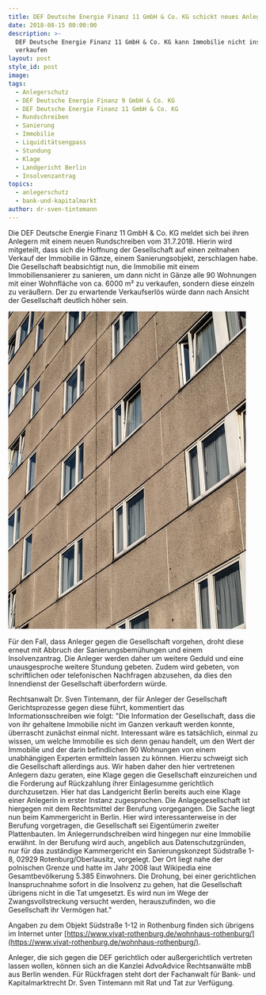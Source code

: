 ```yaml
---
title: DEF Deutsche Energie Finanz 11 GmbH & Co. KG schickt neues Anlegerschreiben
date: 2018-08-15 00:00:00
description: >-
  DEF Deutsche Energie Finanz 11 GmbH & Co. KG kann Immobilie nicht insgesamt
  verkaufen
layout: post
style_id: post
image:
tags:
  - Anlegerschutz
  - DEF Deutsche Energie Finanz 9 GmbH & Co. KG
  - DEF Deutsche Energie Finanz 11 GmbH & Co. KG
  - Rundschreiben
  - Sanierung
  - Immobilie
  - Liquiditätsengpass
  - Stundung
  - Klage
  - Landgericht Berlin
  - Insolvenzantrag
topics:
  - anlegerschutz
  - bank-und-kapitalmarkt
author: dr-sven-tintemann
---
```


Die DEF Deutsche Energie Finanz 11 GmbH & Co. KG meldet sich bei ihren Anlegern mit einem neuen Rundschreiben vom 31.7.2018. Hierin wird mitgeteilt, dass sich die Hoffnung der Gesellschaft auf einen zeitnahen Verkauf der Immobilie in G&auml;nze, einem Sanierungsobjekt, zerschlagen habe. Die Gesellschaft beabsichtigt nun, die Immobilie mit einem Immobiliensanierer zu sanieren, um dann nicht in G&auml;nze alle 90 Wohnungen mit einer Wohnfl&auml;che von ca. 6000 m&sup2; zu verkaufen, sondern diese einzeln zu ver&auml;u&szlig;ern. Der zu erwartende Verkaufserl&ouml;s w&uuml;rde dann nach Ansicht der Gesellschaft deutlich h&ouml;her sein.

![Sanierungsobjekt - Beispielfoto](/uploads/window-1001173-640.jpg "Sanierungsobjekt - nicht im Eigentum der DEF")

F&uuml;r den Fall, dass Anleger gegen die Gesellschaft vorgehen, droht diese erneut mit Abbruch der Sanierungsbem&uuml;hungen und einem Insolvenzantrag. Die Anleger werden daher um weitere Geduld und eine unausgesproche weitere Stundung gebeten. Zudem wird gebeten, von schriftlichen oder telefonischen Nachfragen abzusehen, da dies den Innendienst der Gesellschaft &uuml;berfordern w&uuml;rde.

Rechtsanwalt Dr. Sven Tintemann, der f&uuml;r Anleger der Gesellschaft Gerichtsprozesse gegen diese f&uuml;hrt, kommentiert das Informationsschreiben wie folgt: "Die Information der Gesellschaft, dass die von ihr gehaltene Immobilie nicht im Ganzen verkauft werden konnte, &uuml;berrascht zun&auml;chst einmal nicht. Interessant w&auml;re es tats&auml;chlich, einmal zu wissen, um welche Immobilie es sich denn genau handelt, um den Wert der Immobilie und der darin befindlichen 90 Wohnungen von einem unabh&auml;ngigen Experten ermitteln lassen zu k&ouml;nnen. Hierzu schweigt sich die Gesellschaft allerdings aus. Wir haben daher den hier vertretenen Anlegern dazu geraten, eine Klage gegen die Gesellschaft einzureichen und die Forderung auf R&uuml;ckzahlung ihrer Einlagesumme gerichtlich durchzusetzen. Hier hat das Landgericht Berlin bereits auch eine Klage einer Anlegerin in erster Instanz zugesprochen. Die Anlagegesellschaft ist hiergegen mit dem Rechtsmittel der Berufung vorgegangen. Die Sache liegt nun beim Kammergericht in Berlin. Hier wird interessanterweise in der Berufung vorgetragen, die Gesellschaft sei Eigent&uuml;merin zweiter Plattenbauten. Im Anlegerrundschreiben wird hingegen nur eine Immobilie erw&auml;hnt. In der Berufung wird auch, angeblich aus Datenschutzgr&uuml;nden, nur f&uuml;r das zust&auml;ndige Kammergericht ein Sanierungskonzept S&uuml;dstra&szlig;e 1-8, 02929 Rotenburg/Oberlausitz, vorgelegt. Der Ort liegt nahe der polnischen Grenze und hatte im Jahr 2008 laut Wikipedia eine Gesamtbev&ouml;lkerung 5.385 Einwohners. Die Drohung, bei einer gerichtlichen Inanspruchnahme sofort in die Insolvenz zu gehen, hat die Gesellschaft &uuml;brigens nicht in die Tat umgesetzt. Es wird nun im Wege der Zwangsvollstreckung versucht werden, herauszufinden, wo die Gesellschaft ihr Verm&ouml;gen hat."

Angaben zu dem Objekt S&uuml;dstra&szlig;e 1-12 in Rothenburg finden sich &uuml;brigens im Internet unter [https://www.vivat-rothenburg.de/wohnhaus-rothenburg/](https://www.vivat-rothenburg.de/wohnhaus-rothenburg/).

Anleger, die sich gegen die DEF gerichtlich oder au&szlig;ergerichtlich vertreten lassen wollen, k&ouml;nnen sich an die Kanzlei AdvoAdvice Rechtsanw&auml;lte mbB aus Berlin wenden. F&uuml;r R&uuml;ckfragen steht dort der Fachanwalt f&uuml;r Bank- und Kapitalmarktrecht Dr. Sven Tintemann mit Rat und Tat zur Verf&uuml;gung.